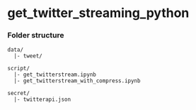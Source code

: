 # get_twitter_streaming_python

### Folder structure
```
data/
  |- tweet/

script/
  |- get_twitterstream.ipynb
  |- get_twitterstream_with_compress.ipynb

secret/ 
  |- twitterapi.json
```
